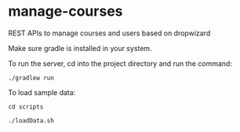 # manage-courses
REST APIs to manage courses and users based on dropwizard 

Make sure gradle is installed in your system. 

To run the server, cd into the project directory and run the command:

`./gradlew run`



To load sample data:

`cd scripts`

`./loadData.sh`

